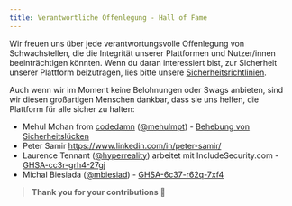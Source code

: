 ```yaml
---
title: Verantwortliche Offenlegung - Hall of Fame
---
```


Wir freuen uns über jede verantwortungsvolle Offenlegung von Schwachstellen, die die Integrität unserer Plattformen und Nutzer/innen beeinträchtigen könnten. Wenn du daran interessiert bist, zur Sicherheit unserer Plattform beizutragen, lies bitte unsere [Sicherheitsrichtlinien](security).

Auch wenn wir im Moment keine Belohnungen oder Swags anbieten, sind wir diesen großartigen Menschen dankbar, dass sie uns helfen, die Plattform für alle sicher zu halten:

- Mehul Mohan from [codedamn](https://codedamn.com) ([@mehulmpt](https://twitter.com/mehulmpt)) - [Behebung von Sicherheitslücken](https://github.com/freeCodeCamp/freeCodeCamp/blob/bb5a9e815313f1f7c91338e171bfe5acb8f3e346/client/src/components/Flash/index.js)
- Peter Samir https://www.linkedin.com/in/peter-samir/
- Laurence Tennant ([@hyperreality](https://github.com/hyperreality)) arbeitet mit IncludeSecurity.com - [GHSA-cc3r-grh4-27gj](https://github.com/freeCodeCamp/freeCodeCamp/security/advisories/GHSA-cc3r-grh4-27gj)
- Michal Biesiada ([@mbiesiad](https://github.com/mbiesiad)) - [GHSA-6c37-r62q-7xf4](https://github.com/freeCodeCamp/freeCodeCamp/security/advisories/GHSA-6c37-r62q-7xf4)

> **Thank you for your contributions :pray:**
